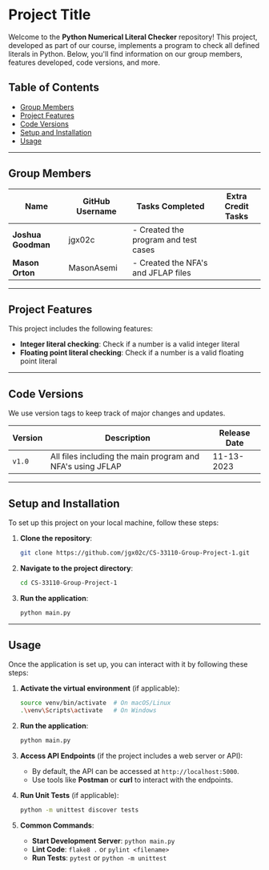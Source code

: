 
# Project Title

Welcome to the **Python Numerical Literal Checker** repository! This project, developed as part of our course, implements a program to check all defined literals in Python. Below, you'll find information on our group members, features developed, code versions, and more.

## Table of Contents

- [Group Members](#group-members)
- [Project Features](#project-features)
- [Code Versions](#code-versions)
- [Setup and Installation](#setup-and-installation)
- [Usage](#usage)

---

## Group Members

| Name                 | GitHub Username     | Tasks Completed                                                                                 | Extra Credit Tasks                          |
|----------------------|---------------------|-------------------------------------------------------------------------------------------------|---------------------------------------------|
| **Joshua Goodman**    | jgx02c  | - Created the program and test cases |
| **Mason Orton**    | MasonAsemi   | - Created the NFA's and JFLAP files |

---

## Project Features

This project includes the following features:

- **Integer literal checking**: Check if a number is a valid integer literal
- **Floating point literal checking**: Check if a number is a valid floating point literal

---

## Code Versions

We use version tags to keep track of major changes and updates.

| Version | Description                                                             | Release Date |
|---------|-------------------------------------------------------------------------|--------------|
| `v1.0`  | All files including the main program and NFA's using JFLAP              |  11-13-2023  |


---

## Setup and Installation

To set up this project on your local machine, follow these steps:

1. **Clone the repository**:
   ```bash
   git clone https://github.com/jgx02c/CS-33110-Group-Project-1.git
   ```

2. **Navigate to the project directory**:
   ```bash
   cd CS-33110-Group-Project-1
   ```

3. **Run the application**:
   ```bash
   python main.py
   ```

---

## Usage

Once the application is set up, you can interact with it by following these steps:

1. **Activate the virtual environment** (if applicable):
   ```bash
   source venv/bin/activate  # On macOS/Linux
   .\venv\Scripts\activate   # On Windows
   ```

2. **Run the application**:
   ```bash
   python main.py
   ```

3. **Access API Endpoints** (if the project includes a web server or API):
   - By default, the API can be accessed at `http://localhost:5000`.
   - Use tools like **Postman** or **curl** to interact with the endpoints.
   
4. **Run Unit Tests** (if applicable):
   ```bash
   python -m unittest discover tests
   ```

5. **Common Commands**:
   - **Start Development Server**: `python main.py`
   - **Lint Code**: `flake8 .` or `pylint <filename>`
   - **Run Tests**: `pytest` or `python -m unittest`
